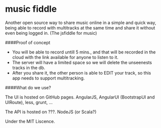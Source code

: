 music fiddle
============

Another open source way to share music online in a simple and quick way, being able to record with multitracks at the same time and share it without even being logged in.
(The jsfiddle for music)

####Proof of concept

* You will be able to record untill 5 mins., and that will be recorded in the cloud with the link available for anyone to listen to it.
* The server will have a limited space so we will delete the unseenests tracks in the db.
* After you share it, the other person is able to EDIT your track, so this app needs to support multitracking. 


####What do we use?

The UI is hosted on GitHub pages. AngularJS, AngularUI (BootstrapUI and UIRoute), less, grunt, ...

The API is hosted on ???. NodeJS (or Scala?)

Under the MIT Liscence.
